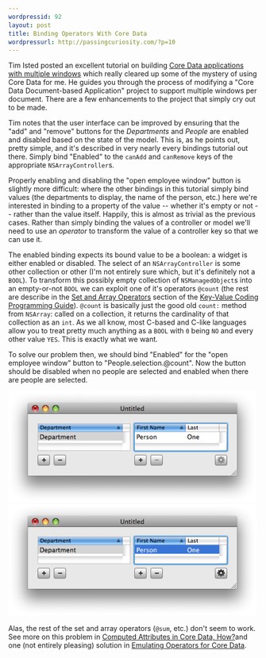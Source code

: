 ```yaml
--- 
wordpressid: 92
layout: post
title: Binding Operators With Core Data
wordpressurl: http://passingcuriosity.com/?p=10
---
```


Tim Isted posted an excellent tutorial on building [Core Data applications
with multiple
windows](http://www.timisted.net/blog/archive/multiple-windows-with-core-data/)
which really cleared up some of the mystery of using Core Data for me. He
guides you through the process of modifying a "Core Data Document-based
Application" project to support multiple windows per document. There are a few
enhancements to the project that simply cry out to be made.


Tim notes that the user interface can be improved by ensuring that the "add" and "remove" buttons for the *Departments* and *People* are enabled and disabled based on the state of the model. This is, as he points out, pretty simple, and it's described in very nearly every bindings tutorial out there. Simply bind "Enabled" to the `canAdd` and `canRemove` keys of the appropriate `NSArrayController`s.

Properly enabling and disabling the "open employee window" button is slightly more difficult: where the other bindings in this tutorial simply bind values (the departments to display, the name of the person, etc.) here we're interested in binding to a property of the value -- whether it's empty or not -- rather than the value itself. Happily, this is almost as trivial as the previous cases. Rather than simply binding the values of a controller or model we'll need to use an *operator* to transform the value of a controller key so that we can use it.

The enabled binding expects its bound value to be a boolean: a widget is either enabled or disabled. The select of an `NSArrayController` is some other collection or other (I'm not entirely sure which, but it's definitely not a `BOOL`). To transform this possibly empty collection of `NSManagedObject`s into an empty-or-not `BOOL` we can exploit one of it's operators `@count` (the rest are describe in the [Set and Array Operators](http://developer.apple.com/documentation/Cocoa/Conceptual/KeyValueCoding/Concepts/ArrayOperators.html#//apple_ref/doc/uid/20002176-BAJEAIEE) section of the [Key-Value Coding Programming Guide](http://developer.apple.com/documentation/Cocoa/Conceptual/KeyValueCoding/index.html)). `@count` is basically just the good old `count:` method from `NSArray`: called on a collection, it returns the cardinality of that collection as an `int`. As we all know, most C-based and C-like languages allow you to treat pretty much anything as a `BOOL` with `0` being `NO` and every other value `YES`. This is exactly what we want.

To solve our problem then, we should bind "Enabled" for the "open employee window" button to "People.selection.@count". Now the button should be disabled when no people are selected and enabled when there are people are selected.

<img src="/files/files/2008/07/no-selection-disabled.png" alt="Button disabled with no selection" title="Button disabled with no selection" width="500" height="225" class="aligncenter size-full wp-image-11" />

<img src="/files/files/2008/07/selection-enabled.png" alt="Button enabled with selection" title="Button enabled with selection" width="500" height="225" class="aligncenter size-ful wp-image-12" />

Alas, the rest of the set and array operators (`@sum`, etc.) don't seem to work. See more on this problem in [Computed Attributes in Core Data,
How?](/2008/computed-attributes-in-core-data-how/)and one (not entirely pleasing) solution in [Emulating Operators for Core Data](/2008/emulating-operators-for-core-data/).
